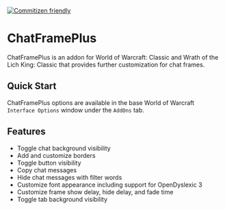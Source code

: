 [![Commitizen friendly](https://img.shields.io/badge/commitizen-friendly-brightgreen.svg)](http://commitizen.github.io/cz-cli/)

# ChatFramePlus

ChatFramePlus is an addon for World of Warcraft: Classic and Wrath of the Lich King: Classic that provides further customization for chat frames.

## Quick Start

ChatFramePlus options are available in the base World of Warcraft `Interface Options` window under the `AddOns` tab.

## Features

- Toggle chat background visibility
- Add and customize borders
- Toggle button visibility
- Copy chat messages
- Hide chat messages with filter words
- Customize font appearance including support for OpenDyslexic 3
- Customize frame show delay, hide delay, and fade time
- Toggle tab background visibility
